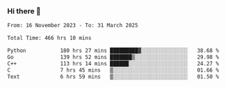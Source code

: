 ### Hi there 👋

<!--
**floyiac/floyiac** is a ✨ _special_ ✨ repository because its `README.md` (this file) appears on your GitHub profile.

Here are some ideas to get you started:

- 🔭 I’m currently working on ...
- 🌱 I’m currently learning ...
- 👯 I’m looking to collaborate on ...
- 🤔 I’m looking for help with ...
- 💬 Ask me about ...
- 📫 How to reach me: ...
- 😄 Pronouns: ...
- ⚡ Fun fact: ...
-->

<!--START_SECTION:waka-->

```txt
From: 16 November 2023 - To: 31 March 2025

Total Time: 466 hrs 10 mins

Python           180 hrs 27 mins █████████▓░░░░░░░░░░░░░░░   38.68 %
Go               139 hrs 52 mins ███████▒░░░░░░░░░░░░░░░░░   29.98 %
C++              113 hrs 14 mins ██████░░░░░░░░░░░░░░░░░░░   24.27 %
C                7 hrs 45 mins   ▒░░░░░░░░░░░░░░░░░░░░░░░░   01.66 %
Text             6 hrs 59 mins   ▒░░░░░░░░░░░░░░░░░░░░░░░░   01.50 %
```

<!--END_SECTION:waka-->
